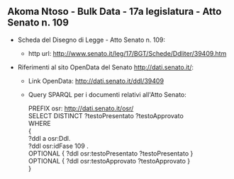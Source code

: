 ## Akoma Ntoso - Bulk Data - 17a legislatura - Atto Senato n. 109 ##

* Scheda del Disegno di Legge - Atto Senato n. 109:
	* http url: http://www.senato.it/leg/17/BGT/Schede/Ddliter/39409.htm

* Riferimenti al sito OpenData del Senato http://dati.senato.it/:
	* Link OpenData: http://dati.senato.it/ddl/39409
	* Query SPARQL per i documenti relativi all'Atto Senato:

        PREFIX osr: <http://dati.senato.it/osr/>  
		SELECT DISTINCT ?testoPresentato ?testoApprovato  
		WHERE  
		{  
		    ?ddl a osr:Ddl.  
		    ?ddl osr:idFase 109 .  
		    OPTIONAL { ?ddl osr:testoPresentato ?testoPresentato }  
		    OPTIONAL { ?ddl osr:testoApprovato ?testoApprovato }  
		}
		